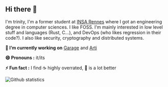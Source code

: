 ## Hi there 👋

I'm trinity, I'm a former student at [INSA Rennes](https://www.insa-rennes.fr/) where I got an engineering degree in computer sciences. I like FOSS.
I'm mainly interested in low level stuff and languages (Rust, C...), and DevOps (who likes regression in their code?). I also like security, cryptography and distributed systems.


**🔭 I’m currently working on** [Garage](https://git.deuxfleurs.fr/Deuxfleurs/garage/) and [Arti](https://gitlab.torproject.org/tpo/core/arti/)

**😄 Pronouns :** it/its

**⚡ Fun fact :** I find ☕ highly overrated, 🍵 is a lot better


![Github statistics](https://github-readme-stats.vercel.app/api?username=trinity-1686a&show_icons=true&theme=synthwave&include_all_commits=true&custom_title=My%20Github%20Stats&hide=stars)
